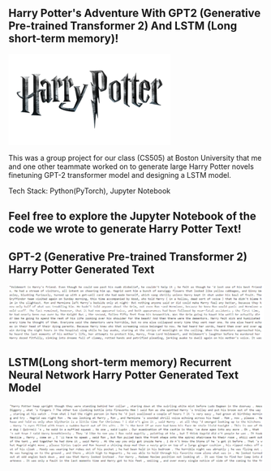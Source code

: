 
## Harry Potter's Adventure With GPT2 (Generative Pre-trained Transformer 2) And LSTM (Long short-term memory)!
![Description of the image](harrypotter.png)

This was a group project for our class (CS505) at Boston University that me and one other teammate worked on to generate large Harry Potter novels finetuning GPT-2 transformer model and designing a LSTM model.

Tech Stack: Python(PyTorch), Jupyter Notebook
## Feel free to explore the Jupyter Notebook of the code we wrote to generate Harry Potter Text!

## GPT-2 (Generative Pre-trained Transformer 2) Harry Potter Generated Text
![Description of the image](GPT-2.png)
## LSTM(Long short-term memory) Recurrent Neural Network Harry Potter Generated Text Model
![Description of the image](LSTM.png)
